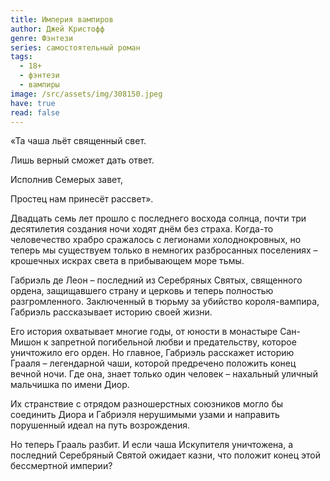 ```yaml
---
title: Империя вампиров
author: Джей Кристофф
genre: Фэнтези
series: самостоятельный роман
tags:
  - 18+
  - фэнтези
  - вампиры
image: /src/assets/img/308150.jpeg
have: true
read: false
---
```

«Та чаша льёт священный свет.

Лишь верный сможет дать ответ.

Исполнив Семерых завет,

Простец нам принесёт рассвет».



Двадцать семь лет прошло с последнего восхода солнца, почти три десятилетия создания ночи ходят днём без страха. Когда-то человечество храбро сражалось с легионами холоднокровных, но теперь мы существуем только в немногих разбросанных поселениях – крошечных искрах света в прибывающем море тьмы.

Габриэль де Леон – последний из Серебряных Святых, священного ордена, защищавшего страну и церковь и теперь полностью разгромленного. Заключенный в тюрьму за убийство короля-вампира, Габриэль рассказывает историю своей жизни.

Его история охватывает многие годы, от юности в монастыре Сан-Мишон к запретной погибельной любви и предательству, которое уничтожило его орден. Но главное, Габриэль расскажет историю Грааля – легендарной чаши, которой предречено положить конец вечной ночи. Где она, знает только один человек – нахальный уличный мальчишка по имени Диор.

Их странствие с отрядом разношерстных союзников могло бы соединить Диора и Габриэля нерушимыми узами и направить порушенный идеал на путь возрождения.

Но теперь Грааль разбит. И если чаша Искупителя уничтожена, а последний Серебряный Святой ожидает казни, что положит конец этой бессмертной империи?
